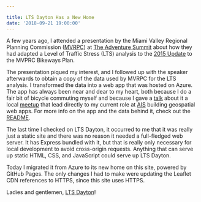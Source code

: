 ```yaml
---

title: LTS Dayton Has a New Home
date: '2018-09-21 19:00:00'
---
```


A few years ago, I attended a presentation by the Miami Valley Regional Planning Commission ([MVRPC](https://www.mvrpc.org/)) at [The Adventure Summit](http://theadventuresummit.com/) about how they had adapted a Level of Traffic Stress (LTS) analysis to the [2015 Update](https://mvrpc.org/bike-plan-update) to the MVPRC Bikeways Plan.

The presentation piqued my interest, and I followed up with the speaker afterwards to obtain a copy of the data used by MVRPC for the LTS analysis. I transformed the data into a web app that was hosted on Azure. The app has always been near and dear to my heart, both because I do a fair bit of bicycle commuting myself and because I gave a [talk](/assets/ppt/lts-dayton.ppt) about it a local [meetup](https://meetup.com/daytondv) that lead directly to my current role at [AIS](https://www.appliedis.com) building geospatial web apps. For more info on the app and the data behind it, check out the [README](/lts-dayton).

The last time I checked on LTS Dayton, it occurred to me that it was really just a static site and there was no reason it needed a full-fledged web server. It has Express bundled with it, but that is really only necessary for local development to avoid cross-origin requests. Anything that can serve up static HTML, CSS, and JavaScript could serve up LTS Dayton.

Today I migrated it from Azure to its new home on this site, powered by GitHub Pages. The only changes I had to make were updating the Leaflet CDN references to HTTPS, since this site uses HTTPS.

Ladies and gentlemen, [LTS Dayton](/lts-dayton/app/index.html)!
